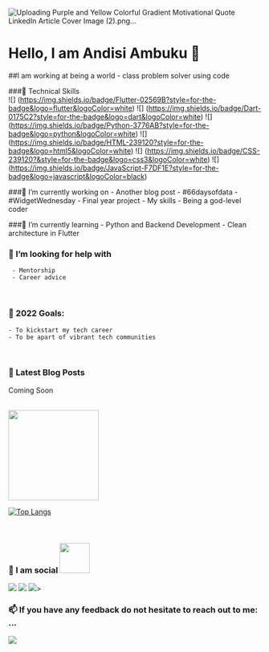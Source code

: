 
![Uploading Purple and Yellow Colorful Gradient Motivational Quote LinkedIn Article Cover Image (2).png…]()

# Hello, I am Andisi Ambuku 👋

##I am working at being a world - class problem solver using code

###💼 Technical Skills
<br>
    ![] (https://img.shields.io/badge/Flutter-02569B?style=for-the-badge&logo=flutter&logoColor=white)
    ![] (https://img.shields.io/badge/Dart-0175C2?style=for-the-badge&logo=dart&logoColor=white)
    ![] (https://img.shields.io/badge/Python-3776AB?style=for-the-badge&logo=python&logoColor=white)
    ![] (https://img.shields.io/badge/HTML-239120?style=for-the-badge&logo=html5&logoColor=white)
    ![] (https://img.shields.io/badge/CSS-239120?&style=for-the-badge&logo=css3&logoColor=white)
    ![] (https://img.shields.io/badge/JavaScript-F7DF1E?style=for-the-badge&logo=javascript&logoColor=black)
<br>

###🔭 I’m currently working on 
     - Another blog post
     - #66daysofdata
     - #WidgetWednesday
     - Final year project
     - My skills
     - Being a god-level coder
<br>

###🌱 I’m currently learning 
     - Python and Backend Development 
     - Clean architecture in Flutter
<br>
      
### 🤔 I’m looking for help with
     - Mentorship 
     - Career advice
<br>

### 🥅 2022 Goals:
    - To kickstart my tech career
    - To be apart of vibrant tech communities
<br>

### 📕 Latest Blog Posts

<!-- BLOG-POST-LIST:START -->
 Coming Soon
<!-- BLOG-POST-LIST:END -->
<br>

<img height="180em" src="https://github-readme-stats.vercel.app/api?username=andisiambuku&show_icons=true&hide_border=true&&count_private=true&include_all_commits=true" />

<br>

[![Top Langs](https://github-readme-stats.vercel.app/api/top-langs/?username=andisiambuku&layout=compact)](https://github.com/andisiambuku)

<br>

### 💬  I am social <img src="https://media.giphy.com/media/LnQjpWaON8nhr21vNW/giphy.gif" width="60">

<a href="https://twitter.com/andisiambuku/"><img src="https://img.shields.io/badge/Twitter-1DA1F2?style=for-the-badge&logo=twitter&logoColor=white"></a>
<a href="https://www.linkedin.com/in/roseland-ambuku/"><img src="https://img.shields.io/badge/LinkedIn-0077B5?style=for-the-badge&logo=linkedin&logoColor=white"></a>
<a href="https://hashnode.com/@AndisiAmbuku"> <img src ="https://img.shields.io/badge/Hashnode-2962FF?style=for-the-badge&logo=hashnode&logoColor=white"></a>>
<br>

### 📫 If you have any feedback do not hesitate to reach out to me: ...
<a href="mailto:roselandambuku@gmail.com"><img src="https://img.shields.io/badge/Gmail-D14836?style=for-the-badge&logo=gmail&logoColor=white"></a>
<br>
